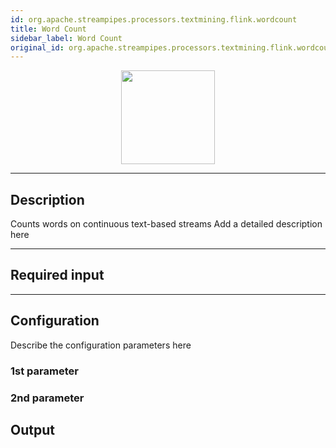 ```yaml
---
id: org.apache.streampipes.processors.textmining.flink.wordcount
title: Word Count
sidebar_label: Word Count
original_id: org.apache.streampipes.processors.textmining.flink.wordcount
---
```


<!--
  ~ Licensed to the Apache Software Foundation (ASF) under one or more
  ~ contributor license agreements.  See the NOTICE file distributed with
  ~ this work for additional information regarding copyright ownership.
  ~ The ASF licenses this file to You under the Apache License, Version 2.0
  ~ (the "License"); you may not use this file except in compliance with
  ~ the License.  You may obtain a copy of the License at
  ~
  ~    http://www.apache.org/licenses/LICENSE-2.0
  ~
  ~ Unless required by applicable law or agreed to in writing, software
  ~ distributed under the License is distributed on an "AS IS" BASIS,
  ~ WITHOUT WARRANTIES OR CONDITIONS OF ANY KIND, either express or implied.
  ~ See the License for the specific language governing permissions and
  ~ limitations under the License.
  ~
  -->



<p align="center"> 
    <img src="/docs/img/pipeline-elements/org.apache.streampipes.processors.textmining.flink.wordcount/icon.png" width="150px;" class="pe-image-documentation"/>
</p>

***

## Description

Counts words on continuous text-based streams
Add a detailed description here

***

## Required input


***

## Configuration

Describe the configuration parameters here

### 1st parameter


### 2nd parameter

## Output
